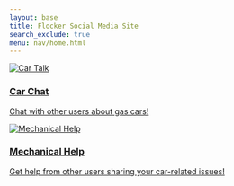 ```yaml
---
layout: base
title: Flocker Social Media Site
search_exclude: true
menu: nav/home.html
---
```


<section id="featured-cars" class="pb-20 bg-gray-100 h-screen flex items-center">
    <div class="w-full grid items-stretch justify-center space-x-4 h-full grid-cols-2">
        <!-- Car Talk Card -->
        <a href="{{site.baseurl}}/Chat" class="h-full bg-white rounded-lg shadow-lg overflow-hidden transform transition-transform duration-500 hover:scale-105 hover:shadow-2xl">
            <img src="https://bpb-us-w2.wpmucdn.com/voices.uchicago.edu/dist/8/90/files/2019/11/feedback-smallcanvas-1080x675.png" alt="Car Talk" class="w-full h-3/4 object-cover">
            <div class="p-6">
                <h3 class="text-3xl font-bold mb-2">Car Chat</h3>
                <p class="text-xl text-gray-700">Chat with other users about gas cars!</p>
            </div>
        </a>
        <!-- Mechanical Help Card -->
        <a href="{{site.baseurl}}/mechanical-help" class="h-full bg-white rounded-lg shadow-lg overflow-hidden transform transition-transform duration-500 hover:scale-105 hover:shadow-2xl">
            <img src="https://st5.depositphotos.com/2544079/66999/v/450/depositphotos_669994934-stock-illustration-car-mechanic-car-service-checking.jpg" alt="Mechanical Help" class="w-full h-3/4 object-cover">
            <div class="p-6">
                <h3 class="text-3xl font-bold mb-2">Mechanical Help</h3>
                <p class="text-xl text-gray-700">Get help from other users sharing your car-related issues!</p>
            </div>
        </a>
    </div>
</section>









